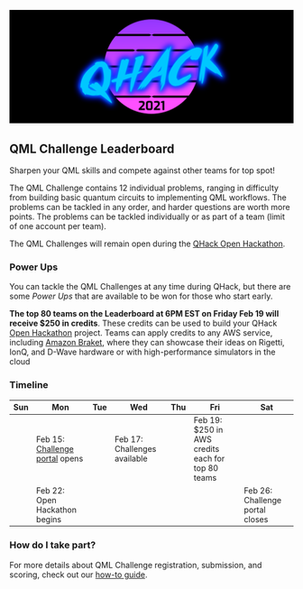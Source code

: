 ![image](img/qhack-banner.png)

## QML Challenge Leaderboard

Sharpen your QML skills and compete against other teams for top spot! 

The QML Challenge contains 12 individual problems, ranging in difficulty from building basic 
quantum circuits to implementing QML workflows. The problems can be tackled in any order, 
and harder questions are worth more points. The problems can be tackled individually or 
as part of a team (limit of one account per team).

The QML Challenges will remain open during the [QHack Open Hackathon](Open_Hackathon.md).

### Power Ups

You can tackle the QML Challenges at any time during QHack, but there are some *Power Ups* that are available
to be won for those who start early. 

**The top 80 teams on the Leaderboard at 6PM EST on Friday Feb 19 will receive $250 in credits**. These credits can 
be used to build your QHack [Open Hackathon](Open_Hackathon.md) project. Teams can apply credits to any AWS service, including [Amazon Braket](https://aws.amazon.com/braket/), where they can showcase their ideas on Rigetti, IonQ, and D-Wave hardware or with high-performance simulators in the cloud

### Timeline

| Sun | Mon | Tue | Wed | Thu | Fri  | Sat |
|---|---|---|---|---|---|---|
|   | Feb 15: [Challenge portal](https://challenge.qhack.ai) opens  |   | Feb 17: Challenges available |   | Feb 19: $250 in AWS credits each for top 80 teams |   |
|   | Feb 22: Open Hackathon begins |   |   |   |   | Feb 26: Challenge portal closes |

### How do I take part?

For more details about QML Challenge registration, submission, and scoring, check out our [how-to guide](https://github.com/XanaduAI/QHack/blob/main/QML_Challenges/README.md).
